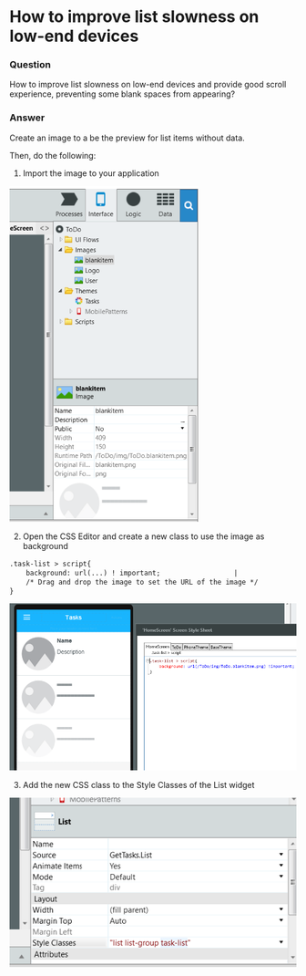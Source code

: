 # How to improve list slowness on low-end devices

### Question

How to improve list slowness on low-end devices and provide good scroll experience, preventing some blank spaces from appearing?

### Answer

Create an image to a be the preview for list items without data.

Then, do the following:

1. Import the image to your application

![image alt text](images/How-to-improve-list-slowness-on-low-end-devices_0.png)
 

2. Open the CSS Editor and create a new class to use the image as background
 
```
.task-list > script{                               
    background: url(...) ! important;                  |      
    /* Drag and drop the image to set the URL of the image */
} 
```                                                       

![image alt text](images/How-to-improve-list-slowness-on-low-end-devices_1.png)  
 

3. Add the new CSS class to the Style Classes of the List widget

![image alt text](images/How-to-improve-list-slowness-on-low-end-devices_2.png)

